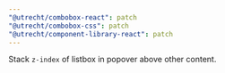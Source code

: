 ```yaml
---
"@utrecht/combobox-react": patch
"@utrecht/combobox-css": patch
"@utrecht/component-library-react": patch
---
```


Stack `z-index` of listbox in popover above other content.
